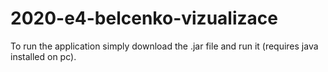 # 2020-e4-belcenko-vizualizace
To run the application simply download the .jar file and run it (requires java installed on pc).

